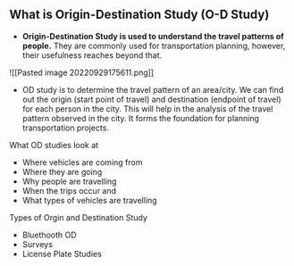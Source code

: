 ## What is Origin-Destination Study (O-D Study)
- **Origin-Destination Study is used to understand the travel patterns of people.** They are commonly used for transportation planning, however, their usefulness reaches beyond that.

![[Pasted image 20220929175611.png]]

- OD study is to determine the travel pattern of an area/city. We can find out the origin (start point of travel) and destination (endpoint of travel) for each person in the city. This will help in the analysis of the travel pattern observed in the city. It forms the foundation for planning transportation projects.


What OD studies look at 
-   Where vehicles are coming from
-   Where they are going
-   Why people are travelling 
-   When the trips occur and
-   What types of vehicles are travelling

Types of Orgin and Destination Study 
 - Bluethooth OD 
 - Surveys
 - License Plate Studies